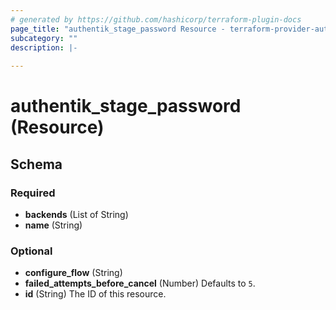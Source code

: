 ```yaml
---
# generated by https://github.com/hashicorp/terraform-plugin-docs
page_title: "authentik_stage_password Resource - terraform-provider-authentik"
subcategory: ""
description: |-
  
---
```


# authentik_stage_password (Resource)





<!-- schema generated by tfplugindocs -->
## Schema

### Required

- **backends** (List of String)
- **name** (String)

### Optional

- **configure_flow** (String)
- **failed_attempts_before_cancel** (Number) Defaults to `5`.
- **id** (String) The ID of this resource.


